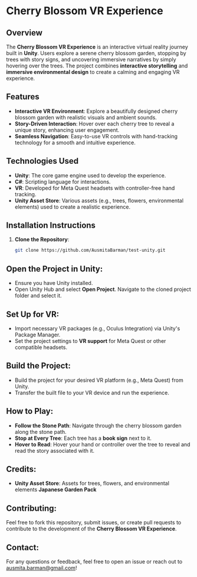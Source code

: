 # Cherry Blossom VR Experience

## Overview
The **Cherry Blossom VR Experience** is an interactive virtual reality journey built in **Unity**. Users explore a serene cherry blossom garden, stopping by trees with story signs, and uncovering immersive narratives by simply hovering over the trees. The project combines **interactive storytelling** and **immersive environmental design** to create a calming and engaging VR experience.

## Features
- **Interactive VR Environment**: Explore a beautifully designed cherry blossom garden with realistic visuals and ambient sounds.
- **Story-Driven Interaction**: Hover over each cherry tree to reveal a unique story, enhancing user engagement.
- **Seamless Navigation**: Easy-to-use VR controls with hand-tracking technology for a smooth and intuitive experience.


## Technologies Used
- **Unity**: The core game engine used to develop the experience.
- **C#**: Scripting language for interactions.
- **VR**: Developed for Meta Quest headsets with controller-free hand tracking.
- **Unity Asset Store**: Various assets (e.g., trees, flowers, environmental elements) used to create a realistic experience.

## Installation Instructions

1. **Clone the Repository**:
   ```bash
   git clone https://github.com/AusmitaBarman/test-unity.git


## Open the Project in Unity:
- Ensure you have Unity installed.
- Open Unity Hub and select **Open Project**. Navigate to the cloned project folder and select it.

## Set Up for VR:
- Import necessary VR packages (e.g., Oculus Integration) via Unity's Package Manager.
- Set the project settings to **VR support** for Meta Quest or other compatible headsets.

## Build the Project:
- Build the project for your desired VR platform (e.g., Meta Quest) from Unity.
- Transfer the built file to your VR device and run the experience.

## How to Play:
- **Follow the Stone Path**: Navigate through the cherry blossom garden along the stone path.
- **Stop at Every Tree**: Each tree has a **book sign** next to it.
- **Hover to Read**: Hover your hand or controller over the tree to reveal and read the story associated with it.

## Credits:
- **Unity Asset Store**: Assets for trees, flowers, and environmental elements **Japanese Garden Pack**


## Contributing:
Feel free to fork this repository, submit issues, or create pull requests to contribute to the development of the **Cherry Blossom VR Experience**.

## Contact:
For any questions or feedback, feel free to open an issue or reach out to ausmita.barman@gmail.com!
